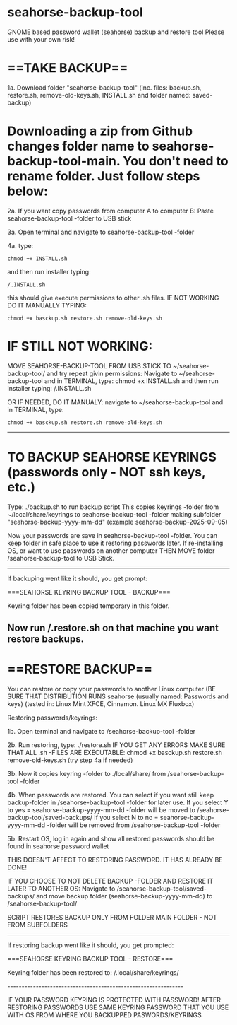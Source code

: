# seahorse-backup-tool
GNOME based password wallet (seahorse) backup and restore tool
Please use with your own risk!

# ==TAKE BACKUP==

1a. Download folder "seahorse-backup-tool" (inc. files: backup.sh, restore.sh, remove-old-keys.sh, INSTALL.sh and folder named: saved-backup)
# Downloading a zip from Github changes folder name to seahorse-backup-tool-main. You don't need to rename folder. Just follow steps below:

2a. If you want copy passwords from computer A to computer B: Paste seahorse-backup-tool -folder to USB stick


3a. Open terminal and navigate to seahorse-backup-tool -folder

4a. type: <pre>```chmod +x INSTALL.sh```</pre> and then run installer typing: <pre>```/.INSTALL.sh```</pre>
	this should give execute permissions to other .sh files.
	IF NOT WORKING DO IT MANUALLY TYPING: <pre>```chmod +x basckup.sh restore.sh remove-old-keys.sh```</pre>

# IF STILL NOT WORKING:  
MOVE SEAHORSE-BACKUP-TOOL FROM USB STICK TO ~/seahorse-backup-tool/ and try repeat givin permissions: Navigate to ~/seahorse-backup-tool and in TERMINAL, type: chmod +x INSTALL.sh and then run installer typing: /.INSTALL.sh

OR IF NEEDED, DO IT MANUALY: navigate to ~/seahorse-backup-tool and in TERMINAL, type: <pre>```chmod +x basckup.sh restore.sh remove-old-keys.sh```</pre>

---------------------------------------------------------------------------------------------------------------------------------------------------------------------------------

# TO BACKUP SEAHORSE KEYRINGS (passwords only - NOT ssh keys, etc.)

Type: ./backup.sh to run backup script
	This copies keyrings -folder from ~/local/share/keyrings to seahorse-backup-tool -folder making subfolder "seahorse-backup-yyyy-mm-dd" (example seahorse-backup-2025-09-05)

Now your passwords are save in seahorse-backup-tool -folder. You can keep folder in safe place to use it restoring passwords later. If re-installing OS, or want to use passwords on another computer THEN MOVE folder /seahorse-backup-tool to USB Stick.

--------------------------------------------------------------
If backuping went like it should, you get prompt:

===SEAHORSE KEYRING BACKUP TOOL - BACKUP===

Keyring folder has been copied temporary in this folder.

Now run /.restore.sh on that machine you want restore backups.
--------------------------------------------------------------

# ==RESTORE BACKUP==

You can restore or copy your passwords to another Linux computer (BE SURE THAT DISTRIBUTION RUNS seahorse (usually named: Passwords and keys) (tested in: Linux Mint XFCE, Cinnamon. Linux MX Fluxbox)

Restoring passwords/keyrings:
		
1b. Open terminal and navigate to /seahorse-backup-tool -folder

2b. Run restoring, type: ./restore.sh
	IF YOU GET ANY ERRORS MAKE SURE THAT ALL .sh -FILES ARE EXECUTABLE: chmod +x basckup.sh restore.sh remove-old-keys.sh (try step 4a if needed)

3b. Now it copies keyring -folder to ./local/share/ from /seahorse-backup-tool -folder

4b. When passwords are restored. You can select if you want still keep backup-folder in /seahorse-backup-tool -folder for later use.
 If you select Y to yes = seahorse-backup-yyyy-mm-dd -folder will be moved to /seahorse-backup-tool/saved-backups/
 If you select N to no =  seahorse-backup-yyyy-mm-dd -folder will be removed from /seahorse-backup-tool -folder

5b. Restart OS, log in again and show all restored passwords should be found in seahorse password wallet

THIS DOESN'T AFFECT TO RESTORING PASSWORD. IT HAS ALREADY BE DONE!

IF YOU CHOOSE TO NOT DELETE BACKUP -FOLDER AND RESTORE IT LATER TO ANOTHER OS: Navigate to /seahorse-backup-tool/saved-backups/ and move backup folder (seahorse-backup-yyyy-mm-dd) to /seahorse-backup-tool/

SCRIPT RESTORES BACKUP ONLY FROM FOLDER MAIN FOLDER - NOT FROM SUBFOLDERS

--------------------------------------------------------------
If restoring backup went like it should, you get prompted:

===SEAHORSE KEYRING BACKUP TOOL - RESTORE===

<p>Keyring folder has been restored to:
/.local/share/keyrings/</p>
--------------------------------------------------------------


IF YOUR PASSWORD KEYRING IS PROTECTED WITH PASSWORD! AFTER RESTORING PASSWORDS USE SAME KEYRING PASSWORD THAT YOU USE WITH OS FROM WHERE YOU BACKUPPED PASWORDS/KEYRINGS
